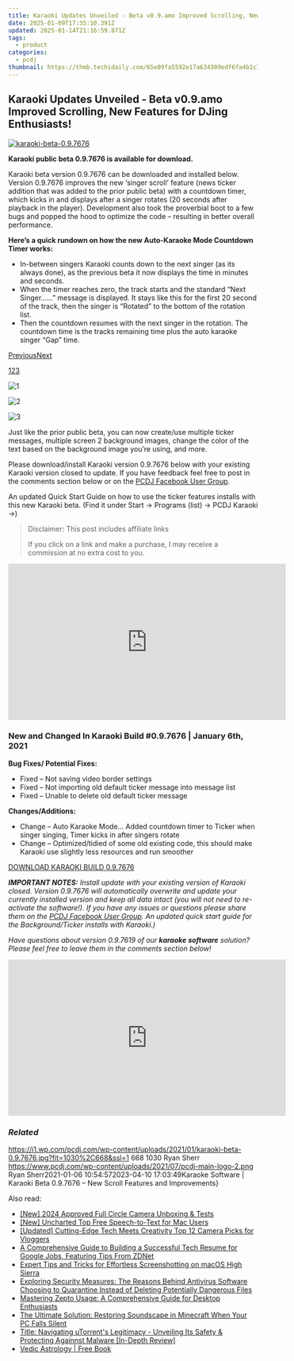 ```yaml
---
title: Karaoki Updates Unveiled - Beta v0.9.amo Improved Scrolling, New Features for DJing Enthusiasts!
date: 2025-01-09T17:35:10.391Z
updated: 2025-01-14T21:16:59.871Z
tags:
  - product
categories:
  - pcdj
thumbnail: https://thmb.techidaily.com/65e89fa5592e17a634309edf6fa4b1c7a4776f7c9bc581c108157d66f219235d.jpg
---
```


## Karaoki Updates Unveiled - Beta v0.9.amo Improved Scrolling, New Features for DJing Enthusiasts!

[![karaoki-beta-0.9.7676](https://i1.wp.com/pcdj.com/wp-content/uploads/2021/01/karaoki-beta-0.9.7676.jpg?resize=845%2C321&ssl=1)](https://i1.wp.com/pcdj.com/wp-content/uploads/2021/01/karaoki-beta-0.9.7676.jpg?fit=1030%2C668&ssl=1 "karaoki-beta-0.9.7676")

**Karaoki public beta 0.9.7676 is available for download.**

Karaoki beta version 0.9.7676 can be downloaded and installed below. Version 0.9.7676 improves the new ‘singer scroll’ feature (news ticker addition that was added to the prior public beta) with a countdown timer, which kicks in and displays after a singer rotates (20 seconds after playback in the player). Development also took the proverbial boot to a few bugs and popped the hood to optimize the code – resulting in better overall performance.

**Here’s a quick rundown on how the new Auto-Karaoke Mode Countdown Timer works:**

* In-between singers Karaoki counts down to the next singer (as its always done), as the previous beta it now displays the time in minutes and seconds.
* When the timer reaches zero, the track starts and the standard “Next Singer……” message is displayed. It stays like this for the first 20 second of the track, then the singer is “Rotated” to the bottom of the rotation list.
* Then the countdown resumes with the next singer in the rotation. The countdown time is the tracks remaining time plus the auto karaoke singer “Gap” time.

[Previous](https://tools.techidaily.com/pcdj/products/)[Next](https://tools.techidaily.com/pcdj/products/)

[1](https://tools.techidaily.com/pcdj/products/)[2](https://tools.techidaily.com/pcdj/products/)[3](https://tools.techidaily.com/pcdj/products/)

![](https://i2.wp.com/pcdj.com/wp-content/uploads/2021/01/1.png?resize=250%2C212&ssl=1 "1")[](https://i2.wp.com/pcdj.com/wp-content/uploads/2021/01/1.png?fit=250%2C212&ssl=1)

![](https://i0.wp.com/pcdj.com/wp-content/uploads/2021/01/2.png?resize=250%2C212&ssl=1 "2")[](https://i0.wp.com/pcdj.com/wp-content/uploads/2021/01/2.png?fit=250%2C212&ssl=1)

![](https://i1.wp.com/pcdj.com/wp-content/uploads/2021/01/3.png?resize=250%2C212&ssl=1 "3")[](https://i1.wp.com/pcdj.com/wp-content/uploads/2021/01/3.png?fit=250%2C212&ssl=1)

Just like the prior public beta, you can now create/use multiple ticker messages, multiple screen 2 background images, change the color of the text based on the background image you’re using, and more.

Please download/install Karaoki version 0.9.7676 below with your existing Karaoki version closed to update. If you have feedback feel free to post in the comments section below or on the [PCDJ Facebook User Group](https://www.facebook.com/groups/208451843303338/).

An updated Quick Start Guide on how to use the ticker features installs with this new Karaoki beta. (Find it under Start -> Programs (list) -> PCDJ Karaoki ->)

>  Disclaimer: This post includes affiliate links
>
>  If you click on a link and make a purchase, I may receive a commission at no extra cost to you.
>

<!-- affiliate ads begin -->
<iframe width="560" height="315" src="https://www.youtube.com/embed/hZsnjxeSh1U?si=hZIfzQPDNX5KtOCg" title="YouTube video player" frameborder="0" allow="accelerometer; autoplay; clipboard-write; encrypted-media; gyroscope; picture-in-picture; web-share" referrerpolicy="strict-origin-when-cross-origin" allowfullscreen></iframe>
<!-- affiliate ads end -->

### New and Changed In Karaoki Build #0.9.7676 | January 6th, 2021

**Bug Fixes/ Potential Fixes:**

* Fixed – Not saving video border settings
* Fixed – Not importing old default ticker message into message list
* Fixed – Unable to delete old default ticker message

**Changes/Additions:**

* Change – Auto Karaoke Mode… Added countdown timer to Ticker when singer singing, Timer kicks in after singers rotate
* Change – Optimized/tidied of some old existing code, this should make Karaoki use slightly less resources and run smoother

[DOWNLOAD KARAOKI BUILD 0.9.7676](https://tools.techidaily.com/pcdj/products/)

_**IMPORTANT NOTES:** Install update with your existing version of Karaoki closed. Version 0.9.7676 will automatically overwrite and update your currently installed version and keep all data intact (you will not need to re-activate the software!). If you have any issues or questions please share them on the [PCDJ Facebook User Group](https://www.facebook.com/groups/208451843303338/). An updated quick start guide for the Background/Ticker installs with Karaoki.)_ 

_Have questions about version 0.9.7619 of our **karaoke software** solution? Please feel free to leave them in the comments section below!_

<!-- affiliate ads begin -->
<iframe width="560" height="315" src="https://www.youtube.com/embed/nlwr9LjJ-ng?si=I6UNAtfBkY2FTceu" title="YouTube video player" frameborder="0" allow="accelerometer; autoplay; clipboard-write; encrypted-media; gyroscope; picture-in-picture; web-share" referrerpolicy="strict-origin-when-cross-origin" allowfullscreen></iframe>
<!-- affiliate ads end -->

### _Related_

https://i1.wp.com/pcdj.com/wp-content/uploads/2021/01/karaoki-beta-0.9.7676.jpg?fit=1030%2C668&ssl=1 668 1030 Ryan Sherr https://www.pcdj.com/wp-content/uploads/2021/07/pcdj-main-logo-2.png Ryan Sherr2021-01-06 10:54:572023-04-10 17:03:49Karaoke Software | Karaoki Beta 0.9.7676 – New Scroll Features and Improvements}

<ins class="adsbygoogle"
     style="display:block"
     data-ad-format="autorelaxed"
     data-ad-client="ca-pub-7571918770474297"
     data-ad-slot="1223367746"></ins>

<ins class="adsbygoogle"
     style="display:block"
     data-ad-client="ca-pub-7571918770474297"
     data-ad-slot="8358498916"
     data-ad-format="auto"
     data-full-width-responsive="true"></ins>

<span class="atpl-alsoreadstyle">Also read:</span>
<div><ul>
<li><a href="https://fox-helps.techidaily.com/new-2024-approved-full-circle-camera-unboxing-and-tests/"><u>[New] 2024 Approved Full Circle Camera Unboxing & Tests</u></a></li>
<li><a href="https://some-approaches.techidaily.com/new-uncharted-top-free-speech-to-text-for-mac-users/"><u>[New] Uncharted Top Free Speech-to-Text for Mac Users</u></a></li>
<li><a href="https://youtube-data.techidaily.com/ed-cutting-edge-tech-meets-creativity-top-12-camera-picks-for-vloggers/"><u>[Updated] Cutting-Edge Tech Meets Creativity Top 12 Camera Picks for Vloggers</u></a></li>
<li><a href="https://some-tips.techidaily.com/a-comprehensive-guide-to-building-a-successful-tech-resume-for-google-jobs-featuring-tips-from-zdnet/"><u>A Comprehensive Guide to Building a Successful Tech Resume for Google Jobs, Featuring Tips From ZDNet</u></a></li>
<li><a href="https://win-exclusive.techidaily.com/expert-tips-and-tricks-for-effortless-screenshotting-on-macos-high-sierra/"><u>Expert Tips and Tricks for Effortless Screenshotting on macOS High Sierra</u></a></li>
<li><a href="https://win-exclusive.techidaily.com/exploring-security-measures-the-reasons-behind-antivirus-software-choosing-to-quarantine-instead-of-deleting-potentially-dangerous-files/"><u>Exploring Security Measures: The Reasons Behind Antivirus Software Choosing to Quarantine Instead of Deleting Potentially Dangerous Files</u></a></li>
<li><a href="https://win-exclusive.techidaily.com/mastering-zepto-usage-a-comprehensive-guide-for-desktop-enthusiasts/"><u>Mastering Zepto Usage: A Comprehensive Guide for Desktop Enthusiasts</u></a></li>
<li><a href="https://program-issues.techidaily.com/the-ultimate-solution-restoring-soundscape-in-minecraft-when-your-pc-falls-silent/"><u>The Ultimate Solution: Restoring Soundscape in Minecraft When Your PC Falls Silent</u></a></li>
<li><a href="https://win-exclusive.techidaily.com/title-navigating-utorrents-legitimacy-unveiling-its-safety-and-protecting-againnst-malware-in-depth-review/"><u>Title: Navigating uTorrent's Legitimacy - Unveiling Its Safety & Protecting Againnst Malware [In-Depth Review]</u></a></li>
<li><a href="https://novels-ebooks.techidaily.com/210877167-9781609252267-vedic-astrology/"><u>Vedic Astrology | Free Book</u></a></li>
</ul></div>

